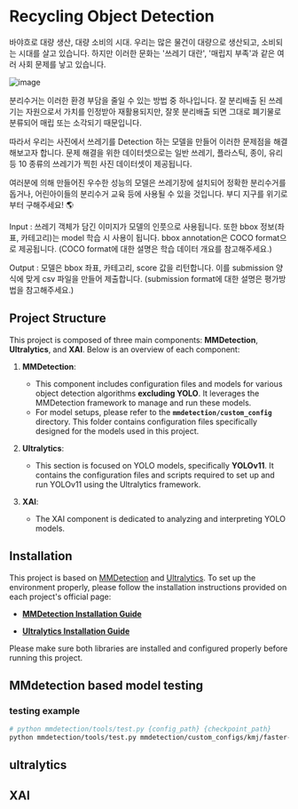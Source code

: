 # Recycling Object Detection
바야흐로 대량 생산, 대량 소비의 시대. 우리는 많은 물건이 대량으로 생산되고, 소비되는 시대를 살고 있습니다. 하지만 이러한 문화는 '쓰레기 대란', '매립지 부족'과 같은 여러 사회 문제를 낳고 있습니다.

![image](https://github.com/user-attachments/assets/f0a23e8e-a6f8-421a-850f-f1991244cbdf)


분리수거는 이러한 환경 부담을 줄일 수 있는 방법 중 하나입니다. 잘 분리배출 된 쓰레기는 자원으로서 가치를 인정받아 재활용되지만, 잘못 분리배출 되면 그대로 폐기물로 분류되어 매립 또는 소각되기 때문입니다.

따라서 우리는 사진에서 쓰레기를 Detection 하는 모델을 만들어 이러한 문제점을 해결해보고자 합니다. 문제 해결을 위한 데이터셋으로는 일반 쓰레기, 플라스틱, 종이, 유리 등 10 종류의 쓰레기가 찍힌 사진 데이터셋이 제공됩니다.

여러분에 의해 만들어진 우수한 성능의 모델은 쓰레기장에 설치되어 정확한 분리수거를 돕거나, 어린아이들의 분리수거 교육 등에 사용될 수 있을 것입니다. 부디 지구를 위기로부터 구해주세요! 🌎

Input : 쓰레기 객체가 담긴 이미지가 모델의 인풋으로 사용됩니다. 또한 bbox 정보(좌표, 카테고리)는 model 학습 시 사용이 됩니다. bbox annotation은 COCO format으로 제공됩니다. (COCO format에 대한 설명은 학습 데이터 개요를 참고해주세요.)

Output : 모델은 bbox 좌표, 카테고리, score 값을 리턴합니다. 이를 submission 양식에 맞게 csv 파일을 만들어 제출합니다. (submission format에 대한 설명은 평가방법을 참고해주세요.)

## Project Structure

This project is composed of three main components: **MMDetection**, **Ultralytics**, and **XAI**. Below is an overview of each component:

1. **MMDetection**:
   - This component includes configuration files and models for various object detection algorithms **excluding YOLO**. It leverages the MMDetection framework to manage and run these models.
   - For model setups, please refer to the **`mmdetection/custom_config`** directory. This folder contains configuration files specifically designed for the models used in this project.
2. **Ultralytics**:
   - This section is focused on YOLO models, specifically **YOLOv11**. It contains the configuration files and scripts required to set up and run YOLOv11 using the Ultralytics framework.
   
3. **XAI**:
   - The XAI component is dedicated to analyzing and interpreting YOLO models.

## Installation
This project is based on [MMDetection](https://github.com/open-mmlab/mmdetection) and [Ultralytics](https://github.com/ultralytics/ultralytics). To set up the environment properly, please follow the installation instructions provided on each project's official page:

- **[MMDetection Installation Guide](https://mmdetection.readthedocs.io/en/latest/get_started.html)**

- **[Ultralytics Installation Guide](https://github.com/ultralytics/ultralytics)**

Please make sure both libraries are installed and configured properly before running this project.


## MMdetection based model testing
### testing example
  ```bash
  # python mmdetection/tools/test.py {config_path} {checkpoint_path}
  python mmdetection/tools/test.py mmdetection/custom_configs/kmj/faster-rcnn_r50_fpn_bbox_custom mmdetection/train_result/faster-rcnn_r50_fpn_bbox_custom.ckpt
  ```

## ultralytics

## XAI